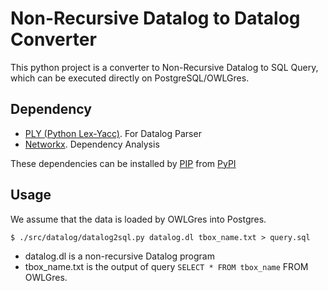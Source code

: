 # Non-Recursive Datalog to Datalog Converter

This python project is a converter to Non-Recursive Datalog to SQL Query, which can be
executed directly on PostgreSQL/OWLGres.

## Dependency

- [PLY (Python Lex-Yacc)](http://www.dabeaz.com/ply/).
  For Datalog Parser
- [Networkx](https://networkx.github.com/).
  Dependency Analysis
  
These dependencies can be installed by [PIP](http://www.pip-installer.org/) from [PyPI](http://pypi.python.org/pypi)

## Usage

We assume that the data is loaded by OWLGres into Postgres.

```console
$ ./src/datalog/datalog2sql.py datalog.dl tbox_name.txt > query.sql
```
- datalog.dl is a non-recursive Datalog program
- tbox_name.txt is the output of query `SELECT * FROM tbox_name` FROM OWLGres.

